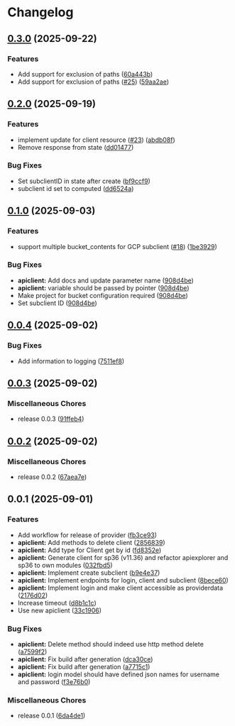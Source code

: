 # Changelog

## [0.3.0](https://github.com/statisticsnorway/terraform-provider-commvault/compare/v0.2.0...v0.3.0) (2025-09-22)


### Features

* Add support for exclusion of paths ([60a443b](https://github.com/statisticsnorway/terraform-provider-commvault/commit/60a443b1f48a69abf4e8a970ae674f9046e9f199))
* Add support for exclusion of paths ([#25](https://github.com/statisticsnorway/terraform-provider-commvault/issues/25)) ([59aa2ae](https://github.com/statisticsnorway/terraform-provider-commvault/commit/59aa2aeb53eef2fcffa1947607c9b815d839f498))

## [0.2.0](https://github.com/statisticsnorway/terraform-provider-commvault/compare/v0.1.0...v0.2.0) (2025-09-19)


### Features

* implement update for client resource ([#23](https://github.com/statisticsnorway/terraform-provider-commvault/issues/23)) ([abdb08f](https://github.com/statisticsnorway/terraform-provider-commvault/commit/abdb08f5617cc2f1c1bbdf246053d52c95e471c0))
* Remove response from state ([dd01477](https://github.com/statisticsnorway/terraform-provider-commvault/commit/dd014771550f3dd5234b3605b50a5e8cc13c43b3))


### Bug Fixes

* Set subclientID in state after create ([bf9ccf9](https://github.com/statisticsnorway/terraform-provider-commvault/commit/bf9ccf9759abfbd175480f89ceedbdf21b8ae595))
* subclient id set to computed ([dd6524a](https://github.com/statisticsnorway/terraform-provider-commvault/commit/dd6524a841323d43ea962299b0e46f745c020147))

## [0.1.0](https://github.com/statisticsnorway/terraform-provider-commvault/compare/v0.0.4...v0.1.0) (2025-09-03)


### Features

* support multiple bucket_contents for GCP subclient ([#18](https://github.com/statisticsnorway/terraform-provider-commvault/issues/18)) ([1be3929](https://github.com/statisticsnorway/terraform-provider-commvault/commit/1be39296d31290ea3af2952a48ebd2eefe881962))


### Bug Fixes

* **apiclient:** Add docs and update parameter name ([908d4be](https://github.com/statisticsnorway/terraform-provider-commvault/commit/908d4bed3c0b4699535d02e10e35c086cef06abb))
* **apiclient:** variable should be passed by pointer ([908d4be](https://github.com/statisticsnorway/terraform-provider-commvault/commit/908d4bed3c0b4699535d02e10e35c086cef06abb))
* Make project for bucket configuration required ([908d4be](https://github.com/statisticsnorway/terraform-provider-commvault/commit/908d4bed3c0b4699535d02e10e35c086cef06abb))
* Set subclient ID ([908d4be](https://github.com/statisticsnorway/terraform-provider-commvault/commit/908d4bed3c0b4699535d02e10e35c086cef06abb))

## [0.0.4](https://github.com/statisticsnorway/terraform-provider-commvault/compare/v0.0.3...v0.0.4) (2025-09-02)


### Bug Fixes

* Add information to logging ([7511ef8](https://github.com/statisticsnorway/terraform-provider-commvault/commit/7511ef864d1c108c5ab6319830093ab6c5e5c1b1))

## [0.0.3](https://github.com/statisticsnorway/terraform-provider-commvault/compare/v0.0.2...v0.0.3) (2025-09-02)


### Miscellaneous Chores

* release 0.0.3 ([91ffeb4](https://github.com/statisticsnorway/terraform-provider-commvault/commit/91ffeb4b650e72f2dad472ea38f1f52d01a9fbd7))

## [0.0.2](https://github.com/statisticsnorway/terraform-provider-commvault/compare/v0.0.1...v0.0.2) (2025-09-02)


### Miscellaneous Chores

* release 0.0.2 ([67aea7e](https://github.com/statisticsnorway/terraform-provider-commvault/commit/67aea7e0672edf42214997d5869e052f4dc35810))

## 0.0.1 (2025-09-01)


### Features

* Add workflow for release of provider ([fb3ce93](https://github.com/statisticsnorway/terraform-provider-commvault/commit/fb3ce93a646f364aa8e878f3bbd54ce4f2f0b464))
* **apiclient:** Add methods to delete client ([2856839](https://github.com/statisticsnorway/terraform-provider-commvault/commit/2856839f6160adbe61b6883aca12428e92ca8c0e))
* **apiclient:** Add type for Client get by id ([fd8352e](https://github.com/statisticsnorway/terraform-provider-commvault/commit/fd8352e89b7b86165f7a922b149ccf75b3ea461c))
* **apiclient:** Generate client for sp36 (v11.36) and refactor apiexplorer and sp36 to own modules ([032fbd5](https://github.com/statisticsnorway/terraform-provider-commvault/commit/032fbd594812b3f430a33e08076d45bc24c2280f))
* **apiclient:** Implement create subclient ([b9e4e37](https://github.com/statisticsnorway/terraform-provider-commvault/commit/b9e4e3796fb4bdcfb839e24f4caa213c4869d5f2))
* **apiclient:** Implement endpoints for login, client and subclient ([8bece60](https://github.com/statisticsnorway/terraform-provider-commvault/commit/8bece60a03588512a0158800e53772a941505d21))
* **apiclient:** Implement login and make client accessible as providerdata ([2176d02](https://github.com/statisticsnorway/terraform-provider-commvault/commit/2176d02d542546b1e17e3ceb0edc2c362023a69c))
* Increase timeout ([d8b1c1c](https://github.com/statisticsnorway/terraform-provider-commvault/commit/d8b1c1caf230a381b5d793642c9d034023423ab0))
* Use new apiclient ([33c1906](https://github.com/statisticsnorway/terraform-provider-commvault/commit/33c1906b8ef702223f436e89424aa09fde29254c))


### Bug Fixes

* **apiclient:** Delete method should indeed use http method delete ([a7599f2](https://github.com/statisticsnorway/terraform-provider-commvault/commit/a7599f2813b01f9e7c1a45925900cc46f091d889))
* **apiclient:** Fix build after generation ([dca30ce](https://github.com/statisticsnorway/terraform-provider-commvault/commit/dca30ced96512663209ce1720a140f01d80d5246))
* **apiclient:** Fix build after generation ([a7715c1](https://github.com/statisticsnorway/terraform-provider-commvault/commit/a7715c1431ffa1f70db0ca9ffcea52dc2882b983))
* **apiclient:** login model should have defined json names for username and password ([f3e76b0](https://github.com/statisticsnorway/terraform-provider-commvault/commit/f3e76b071bb4b655df58188cab6e6eab4a118319))


### Miscellaneous Chores

* release 0.0.1 ([6da4de1](https://github.com/statisticsnorway/terraform-provider-commvault/commit/6da4de1eef39c06d511bfa763a38a2b765ba803e))

